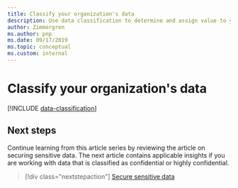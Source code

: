 ```yaml
---
title: Classify your organization's data
description: Use data classification to determine and assign value to your organization's data and provide a common starting point for governance.
author: Zimmergren
ms.author: pnp
ms.date: 09/17/2019
ms.topic: conceptual
ms.custom: internal
---
```


# Classify your organization's data

[!INCLUDE [data-classification](../../../includes/data-classification.md)]

## Next steps

Continue learning from this article series by reviewing the article on securing sensitive data. The next article contains applicable insights if you are working with data that is classified as confidential or highly confidential.

> [!div class="nextstepaction"]
> [Secure sensitive data](/azure/architecture/data-guide/scenarios/securing-data-solutions?toc=/azure/cloud-adoption-framework/toc.json&bc=/azure/cloud-adoption-framework/_bread/toc.json)
